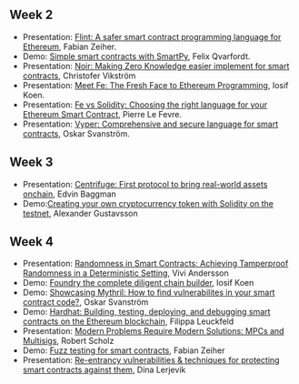 ## Week 2
* Presentation: [Flint: A safer smart contract programming language for Ethereum](https://github.com/KTH/programmable-society/pull/37), Fabian Zeiher.
* Demo: [Simple smart contracts with SmartPy](https://github.com/KTH/programmable-society/pull/38), Felix Qvarfordt.
* Presentation: [Noir: Making Zero Knowledge easier implement for smart contracts](https://github.com/KTH/programmable-society/pull/39), Christofer Vikström
* Presentation: [Meet Fe: The Fresh Face to Ethereum Programming](https://github.com/KTH/programmable-society/pull/41), Iosif Koen.
* Presentation: [Fe vs Solidity: Choosing the right language for your Ethereum Smart Contract](https://github.com/KTH/programmable-society/pull/40), Pierre Le Fevre.
* Presentation: [Vyper: Comprehensive and secure language for smart contracts](https://github.com/KTH/programmable-society/pull/42), Oskar Svanström.

## Week 3
* Presentation: [Centrifuge: First protocol to bring real-world assets onchain](https://github.com/KTH/programmable-society/pull/48), Edvin Baggman
* Demo:[Creating your own cryptocurrency token with Solidity on the testnet](https://github.com/KTH/programmable-society/pull/50), Alexander Gustavsson

## Week 4
* Presentation: [Randomness in Smart Contracts: Achieving Tamperproof Randomness in a Deterministic Setting](https://github.com/KTH/programmable-society/pull/49), Vivi Andersson
* Demo: [Foundry the complete diligent chain builder](https://github.com/KTH/programmable-society/pull/55), Iosif Koen
* Demo: [Showcasing Mythril: How to find vulnerabilites in your smart contract code?](https://github.com/KTH/programmable-society/pull/57), Oskar Svanström
* Demo: [Hardhat: Building, testing, deploying, and debugging smart contracts on the Ethereum blockchain](https://github.com/KTH/programmable-society/pull/61), Filippa Leuckfeld
* Presentation: [Modern Problems Require Modern Solutions: MPCs and Multisigs](https://github.com/KTH/programmable-society/pull/63), Robert Scholz
* Demo: [Fuzz testing for smart contracts](https://github.com/KTH/programmable-society/pull/64), Fabian Zeiher
* Presentation: [Re-entrancy vulnerabilities & techniques for protecting smart contracts against them](https://github.com/KTH/programmable-society/pull/67), Dina Lerjevik
